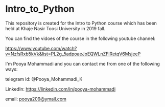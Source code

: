 # Intro_to_Python

This repository is created for the Intro to Python course which has been held at Khaje Nasir Toosi University in 2019 fall.

You can find the vidoes of the course in the following youtube channel:

https://www.youtube.com/watch?v=NzfsRxb5kVk&list=PL2g_5adpoaeJoEQWLnZFIRetqV6MsjeeP

I'm Pooya Mohammadi and you can contact me from one of the following ways:

telegram id: @Pooya_Mohammadi_K

LinkedIn: https://linkedin.com/in/pooya-mohammadi

email: pooya209@ymail.com
